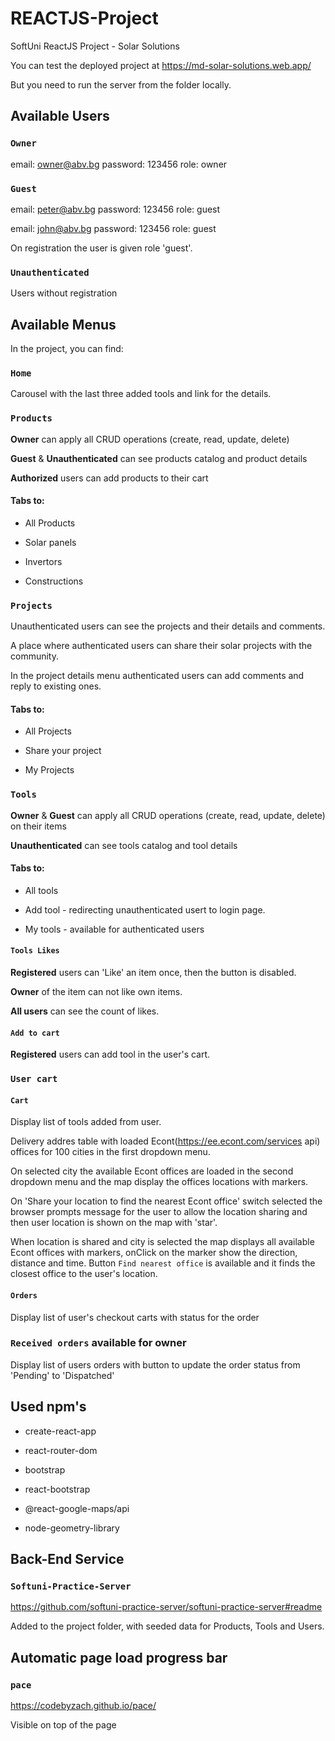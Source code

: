# REACTJS-Project
SoftUni ReactJS Project - Solar Solutions

You can test the deployed project at https://md-solar-solutions.web.app/

But you need to run the server from the folder locally.

## Available Users

### `Owner`

email: owner@abv.bg
password: 123456
role: owner

### `Guest`

email: peter@abv.bg
password: 123456
role: guest

email: john@abv.bg
password: 123456
role: guest

On registration the user is given role 'guest'.

### `Unauthenticated`

Users without registration

## Available Menus

In the project, you can find:

### `Home`

Carousel with the last three added tools and link for the details.

### `Products`

**Owner** can apply all CRUD operations (create, read, update, delete)

**Guest** & **Unauthenticated** can see products catalog and product details

**Authorized** users can add products to their cart

#### Tabs to:

* All Products  

* Solar panels  

* Invertors  

* Constructions  

### `Projects`

Unauthenticated users can see the projects and their details and comments.

A place where authenticated users can share their solar projects with the community. 

In the project details menu authenticated users can add comments and reply to existing ones.

#### Tabs to:

* All Projects  

* Share your project  

* My Projects  

### `Tools`

**Owner** & **Guest** can apply all CRUD operations (create, read, update, delete) on their items

**Unauthenticated** can see tools catalog and tool details

#### Tabs to:

* All tools  

* Add tool  - redirecting unauthenticated usert to login page.

* My tools  - available for authenticated users

#### `Tools Likes`

**Registered** users can 'Like' an item once, then the button is disabled.   

**Owner** of the item can not like own items.   

**All users** can see the count of likes.  

#### `Add to cart`

**Registered** users can add tool in the user's cart.   

### `User cart`

#### `Cart`

Display list of tools added from user.   

Delivery addres table with loaded Econt(https://ee.econt.com/services api) offices for 100 cities in the first dropdown menu.   

On selected city the available Econt offices are loaded in the second dropdown menu and the map display the offices locations with markers.   

On 'Share your location to find the nearest Econt office' switch selected the browser prompts message for the user to allow the location sharing and then user location is shown on the map with 'star'. 

When location is shared and city is selected the map displays all available Econt offices with markers, onClick on the marker show the direction, distance and time. Button `Find nearest office` is available and it finds the closest office to the user's location.

#### `Orders`

Display list of user's checkout carts with status for the order

### `Received orders` available for owner 

Display list of users orders with button to update the order status from 'Pending' to 'Dispatched'

## Used npm's

* create-react-app  

* react-router-dom  

* bootstrap  

* react-bootstrap  

* @react-google-maps/api

* node-geometry-library

##  Back-End Service

### `Softuni-Practice-Server`

https://github.com/softuni-practice-server/softuni-practice-server#readme

Added to the project folder, with seeded data for Products, Tools and Users.  


##  Automatic page load progress bar

### `pace`

https://codebyzach.github.io/pace/

Visible on top of the page
